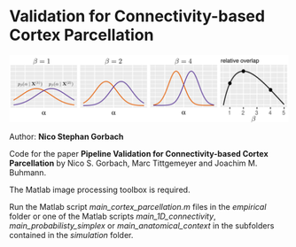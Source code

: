 # Validation for Connectivity-based Cortex Parcellation

![Alt text](pa.png)

Author: **Nico Stephan Gorbach**

Code for the paper **Pipeline Validation for Connectivity-based Cortex Parcellation** by Nico S. Gorbach, Marc Tittgemeyer and Joachim M. Buhmann. 

The Matlab image processing toolbox is required.

Run the Matlab script *main_cortex_parcellation.m* files in the *empirical* folder or one of the Matlab scripts *main_1D_connectivity*, *main_probabilisty_simplex* or *main_anatomical_context* in the subfolders contained in the *simulation* folder.